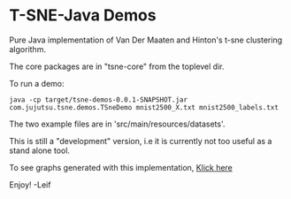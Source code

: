 T-SNE-Java Demos
================


Pure Java implementation of Van Der Maaten and Hinton's t-sne clustering algorithm.

The core packages are in "tsne-core" from the toplevel dir. 
	
To run a demo:

	java -cp target/tsne-demos-0.0.1-SNAPSHOT.jar com.jujutsu.tsne.demos.TSneDemo mnist2500_X.txt mnist2500_labels.txt
	
The two example files are in 'src/main/resources/datasets'.

This is still a "development" version, i.e it is currently not too useful as a stand alone tool.

To see graphs generated with this implementation, [Klick here](http://lejon.github.io/TSneJava/)

Enjoy!
-Leif
  
